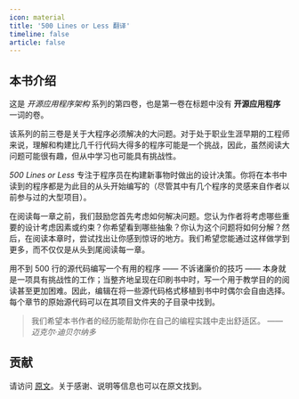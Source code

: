 ```yaml
---
icon: material
title: '500 Lines or Less 翻译'
timeline: false
article: false
---
```


<AutoCatalog />

## 本书介绍

这是 *开源应用程序架构* 系列的第四卷，也是第一卷在标题中没有 **开源应用程序** 一词的卷。

该系列的前三卷是关于大程序必须解决的大问题。对于处于职业生涯早期的工程师来说，理解和构建比几千行代码大得多的程序可能是一个挑战，因此，虽然阅读大问题可能很有趣，但从中学习也可能具有挑战性。

*500 Lines or Less* 专注于程序员在构建新事物时做出的设计决策。你将在本书中读到的程序都是为此目的从头开始编写的（尽管其中有几个程序的灵感来自作者以前参与过的大型项目）。

在阅读每一章之前，我们鼓励您首先考虑如何解决问题。您认为作者将考虑哪些重要的设计考虑因素或约束？你希望看到哪些抽象？你认为这个问题将如何分解？然后，在阅读本章时，尝试找出让你感到惊讶的地方。我们希望您能通过这样做学到更多，而不仅仅是从头到尾阅读每一章。

用不到 500 行的源代码编写一个有用的程序 —— 不诉诸廉价的技巧 —— 本身就是一项具有挑战性的工作；当整齐地呈现在印刷书中时，写一个用于教学目的的阅读甚至更加困难。因此，编辑在将一些源代码格式移植到书中时偶尔会自由选择。每个章节的原始源代码可以在其项目文件夹的子目录中找到。

> 我们希望本书作者的经历能帮助你在自己的编程实践中走出舒适区。
> <cite>—— 迈克尔·迪贝尔纳多</cite>

## 贡献

请访问 [原文](http://aosabook.org/en/500L/introduction.html)。关于感谢、说明等信息也可以在原文找到。
